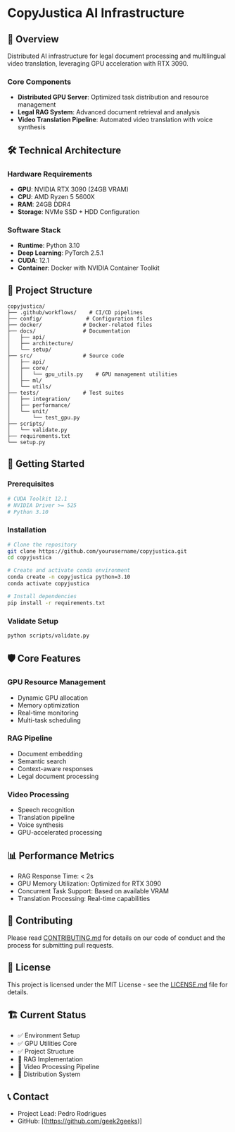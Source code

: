 # CopyJustica AI Infrastructure

## 🚀 Overview
Distributed AI infrastructure for legal document processing and multilingual video translation, leveraging GPU acceleration with RTX 3090.

### Core Components
- **Distributed GPU Server**: Optimized task distribution and resource management
- **Legal RAG System**: Advanced document retrieval and analysis
- **Video Translation Pipeline**: Automated video translation with voice synthesis

## 🛠 Technical Architecture

### Hardware Requirements
- **GPU**: NVIDIA RTX 3090 (24GB VRAM)
- **CPU**: AMD Ryzen 5 5600X
- **RAM**: 24GB DDR4
- **Storage**: NVMe SSD + HDD Configuration

### Software Stack
- **Runtime**: Python 3.10
- **Deep Learning**: PyTorch 2.5.1
- **CUDA**: 12.1
- **Container**: Docker with NVIDIA Container Toolkit

## 📂 Project Structure
```
copyjustica/
├── .github/workflows/    # CI/CD pipelines
├── config/              # Configuration files
├── docker/             # Docker-related files
├── docs/               # Documentation
│   ├── api/
│   ├── architecture/
│   └── setup/
├── src/                # Source code
│   ├── api/
│   ├── core/
│   │   └── gpu_utils.py    # GPU management utilities
│   ├── ml/
│   └── utils/
├── tests/              # Test suites
│   ├── integration/
│   ├── performance/
│   └── unit/
│       └── test_gpu.py
├── scripts/
│   └── validate.py
├── requirements.txt
└── setup.py
```

## 🚀 Getting Started

### Prerequisites
```bash
# CUDA Toolkit 12.1
# NVIDIA Driver >= 525
# Python 3.10
```

### Installation
```bash
# Clone the repository
git clone https://github.com/yourusername/copyjustica.git
cd copyjustica

# Create and activate conda environment
conda create -n copyjustica python=3.10
conda activate copyjustica

# Install dependencies
pip install -r requirements.txt
```

### Validate Setup
```bash
python scripts/validate.py
```

## 🛡️ Core Features

### GPU Resource Management
- Dynamic GPU allocation
- Memory optimization
- Real-time monitoring
- Multi-task scheduling

### RAG Pipeline
- Document embedding
- Semantic search
- Context-aware responses
- Legal document processing

### Video Processing
- Speech recognition
- Translation pipeline
- Voice synthesis
- GPU-accelerated processing

## 📊 Performance Metrics
- RAG Response Time: < 2s
- GPU Memory Utilization: Optimized for RTX 3090
- Concurrent Task Support: Based on available VRAM
- Translation Processing: Real-time capabilities

## 🤝 Contributing
Please read [CONTRIBUTING.md](CONTRIBUTING.md) for details on our code of conduct and the process for submitting pull requests.

## 📝 License
This project is licensed under the MIT License - see the [LICENSE.md](LICENSE.md) file for details.

## 🏗️ Current Status
- ✅ Environment Setup
- ✅ GPU Utilities Core
- ✅ Project Structure
- 🚧 RAG Implementation
- 🚧 Video Processing Pipeline
- 🚧 Distribution System

## 📞 Contact
- Project Lead: Pedro Rodrigues
- GitHub: [(https://github.com/geek2geeks)]